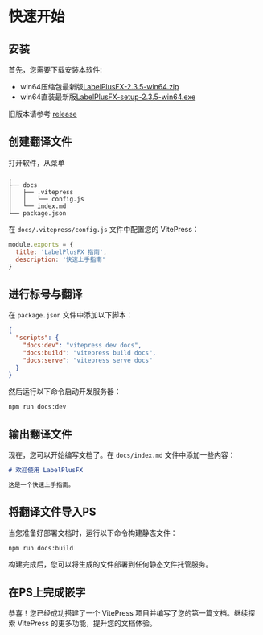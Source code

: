 # 快速开始


## 安装

首先，您需要下载安装本软件:

- win64压缩包最新版[LabelPlusFX-2.3.5-win64.zip]([LabelPlusFX-2.3.5-Win64.zip](https://github.com/Lost-Swords/LabelPlusFX_New/releases/download/v2.3.5/LabelPlusFX-2.3.5-Win64.zip))
- win64直装最新版[LabelPlusFX-setup-2.3.5-win64.exe](https://github.com/Lost-Swords/LabelPlusFX_New/releases/download/v2.3.5/LabelPlusFX-2.3.5-Win64.zip)

旧版本请参考 [release](https://github.com/Lost-Swords/LabelPlusFX_New/releases/tag/v2.3.5)

## 创建翻译文件

打开软件，从菜单

```
.
├── docs
│   ├── .vitepress
│   │   └── config.js
│   └── index.md
└── package.json
```

在 `docs/.vitepress/config.js` 文件中配置您的 VitePress：

```js
module.exports = {
  title: 'LabelPlusFX 指南',
  description: '快速上手指南'
}
```

## 进行标号与翻译

在 `package.json` 文件中添加以下脚本：

```json
{
  "scripts": {
    "docs:dev": "vitepress dev docs",
    "docs:build": "vitepress build docs",
    "docs:serve": "vitepress serve docs"
  }
}
```

然后运行以下命令启动开发服务器：

```bash
npm run docs:dev
```

## 输出翻译文件

现在，您可以开始编写文档了。在 `docs/index.md` 文件中添加一些内容：

```markdown
# 欢迎使用 LabelPlusFX

这是一个快速上手指南。
```

## 将翻译文件导入PS

当您准备好部署文档时，运行以下命令构建静态文件：

```bash
npm run docs:build
```

构建完成后，您可以将生成的文件部署到任何静态文件托管服务。

## 在PS上完成嵌字

恭喜！您已经成功搭建了一个 VitePress 项目并编写了您的第一篇文档。继续探索 VitePress 的更多功能，提升您的文档体验。